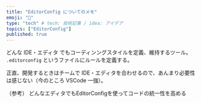 ```yaml
---
title: "EditorConfig についてのメモ"
emoji: "🔖"
type: "tech" # tech: 技術記事 / idea: アイデア
topics: ["EditorConfig"]
published: true
---
```

どんな IDE・エディタ でもコーディンングスタイルを定義、維持するツール。
`.editorconfig` というファイルにルールを定義する。

正直、開発するときはチームで IDE・エディタを合わせるので、あんまり必要性は感じない（今のところ VSCode 一強）。

（参考）
どんなエディタでもEditorConfigを使ってコードの統一性を高める
